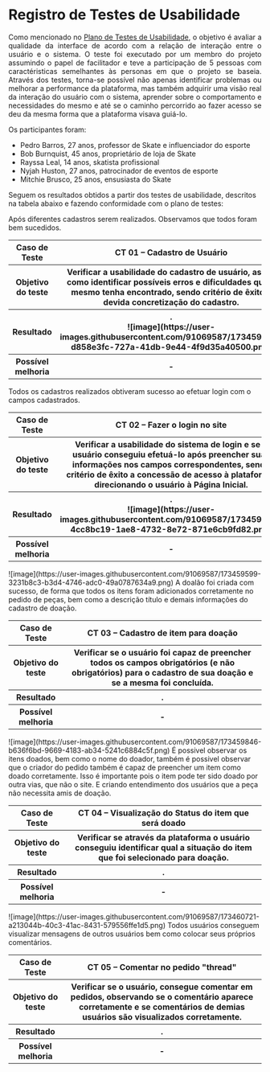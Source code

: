 # Registro de Testes de Usabilidade

<p align="justify">Como mencionado no <a href="10-Plano de Testes de Usabilidade.md">Plano de Testes de Usabilidade</a>, o objetivo é avaliar a qualidade da interface de acordo com a relação de interação entre o usuário e o sistema. O teste foi executado por um membro do projeto assumindo o papel de facilitador e teve a participação de 5 pessoas com caractéristicas semelhantes às personas em que o projeto se baseia. Através dos testes, torna-se possível não apenas identificar problemas ou melhorar a performance da plataforma, mas também adquirir uma visão real da interação do usuário com o sistema, aprender sobre o comportamento e necessidades do mesmo e até se o caminho percorrido ao fazer acesso se deu da mesma forma que a plataforma visava guiá-lo.
  
  Os participantes foram:
  
* Pedro Barros, 27 anos, professor de Skate e influenciador do esporte
* Bob Burnquist, 45 anos, proprietário de loja de Skate 
* Rayssa Leal, 14 anos, skatista profissional
* Nyjah Huston, 27 anos, patrocinador de eventos de esporte
* Mitchie Brusco, 25 anos, ensusiasta do Skate

Seguem os resultados obtidos a partir dos testes de usabilidade, descritos na tabela abaixo e fazendo conformidade com o plano de testes:

<table> 
<tr><th>Caso de Teste </th>
<th> CT 01  – Cadastro de Usuário </th></tr>
<tr><th>Objetivo do teste</th>
  <th>Verificar a usabilidade do cadastro de usuário, assim como identificar possíveis erros e dificuldades que o mesmo tenha encontrado, sendo critério de êxito a devida concretização do cadastro.</th></tr>
<tr><th>Resultado</th>
  <th>.<br>![image](https://user-images.githubusercontent.com/91069587/173459162-d858e3fc-727a-41db-9e44-4f9d35a40500.png)

  </th></tr>
<tr><th>Possível melhoria</th>	
  Após diferentes cadastros serem realizados. Observamos que todos foram bem sucedidos.
  <th>-</th></tr>
  </table>
  
  <table> 
<tr><th>Caso de Teste </th>
<th> CT 02  – Fazer o login no site </th></tr>
<tr><th>Objetivo do teste</th>
  <th>Verificar a usabilidade do sistema de login e se o usuário conseguiu efetuá-lo após preencher suas informações nos campos correspondentes, sendo critério de êxito a concessão de acesso à plataforma, direcionando o usuário à Página Inicial.</th></tr>
<tr><th>Resultado</th>
  <th>.<br>![image](https://user-images.githubusercontent.com/91069587/173459306-4cc8bc19-1ae8-4732-8e72-871e6cb9fd82.png)

  </th></tr>
<tr><th>Possível melhoria</th>	
  Todos os  cadastros realizados obtiveram sucesso ao efetuar login com o campos cadastrados.
  <th>-</th></tr>
  </table>
  
  <table> 
<tr><th>Caso de Teste </th>
<th> CT 03  – Cadastro de item para doação </th></tr>
<tr><th>Objetivo do teste</th>
  <th>Verificar se o usuário foi capaz de preencher todos os campos obrigatórios (e não obrigatórios) para o cadastro de sua doação e se a mesma foi concluída.</th></tr>
<tr><th>Resultado</th>![image](https://user-images.githubusercontent.com/91069587/173459599-3231b8c3-b3d4-4746-adc0-49a0787634a9.png)

  <th>.<br>
  </th></tr>
<tr><th>Possível melhoria</th>	
  A doalão foi criada com sucesso, de forma que todos os itens foram adicionados corretamente no pedido de peças, bem como a descrição título e demais informações do cadastro de doação.
  <th>-</th></tr>
  </table>
  
   <table> 
<tr><th>Caso de Teste </th>
<th> CT 04  – Visualização do Status do item que será doado </th></tr>
<tr><th>Objetivo do teste</th>
  <th>Verificar se através da plataforma o usuário conseguiu identificar qual a situação do item que foi selecionado para doação.</th></tr>
<tr><th>Resultado</th>![image](https://user-images.githubusercontent.com/91069587/173459846-b636f6bd-9669-4183-ab34-5241c6884c5f.png)

  <th>.<br>
  </th></tr>
<tr><th>Possível melhoria</th>	
  É possivel observar os itens doados, bem como o nome do doador, também é possivel observar que o criador do pedido também é capaz de preencher um item como doado corretamente. Isso é importante pois o item pode ter sido doado por outra vias, que não o site. E criando entendimento dos usuários que a peça não necessita amis de doação.
  <th>-</th></tr>
  </table>
  
   <table> 
<tr><th>Caso de Teste </th>
<th> CT 05  – Comentar no pedido "thread" </th></tr>
<tr><th>Objetivo do teste</th>
  <th>Verificar se o usuário, consegue comentar em pedidos, observando se o comentário aparece corretamente e se comentários de demias usuários são visualizados corretamente.</th></tr>
<tr><th>Resultado</th>![image](https://user-images.githubusercontent.com/91069587/173460721-a213044b-40c3-41ac-8431-579556ffe1d5.png)

  <th>.<br>
  </th></tr>
<tr><th>Possível melhoria</th>	
  Todos usuários conseguem visualizar mensagens de outros usuários bem como colocar seus próprios comentários.
  <th>-</th></tr>
  </table>
